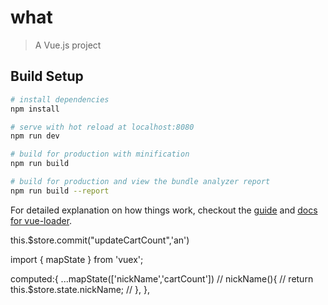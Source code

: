 # what

> A Vue.js project

## Build Setup

``` bash
# install dependencies
npm install

# serve with hot reload at localhost:8080
npm run dev

# build for production with minification
npm run build

# build for production and view the bundle analyzer report
npm run build --report
```

For detailed explanation on how things work, checkout the [guide](http://vuejs-templates.github.io/webpack/) and [docs for vue-loader](http://vuejs.github.io/vue-loader).




this.$store.commit("updateCartCount",'an')

import { mapState } from 'vuex';

computed:{
  ...mapState(['nickName','cartCount'])
  // nickName(){
  //   return this.$store.state.nickName;
  // },
},
